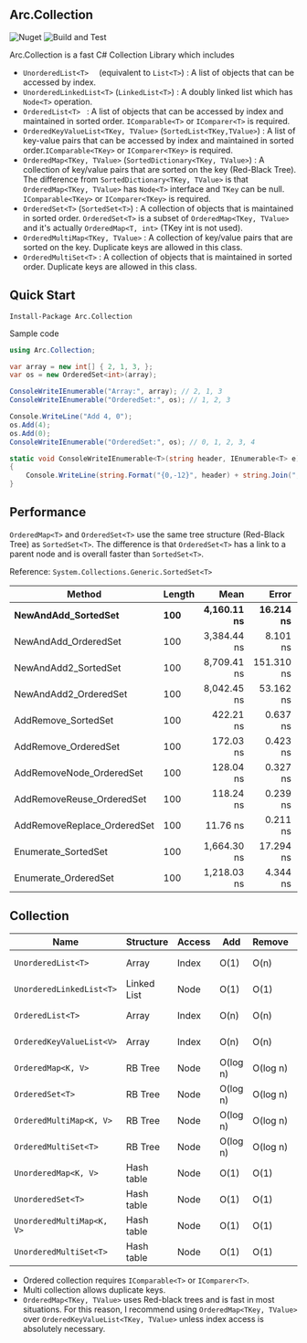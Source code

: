﻿## Arc.Collection
![Nuget](https://img.shields.io/nuget/v/Arc.Collection) ![Build and Test](https://github.com/archi-Doc/Arc.Collection/workflows/Build%20and%20Test/badge.svg)



Arc.Collection is a fast C# Collection Library which includes

- ```UnorderedList<T>  ``` (equivalent to ```List<T>```) : A list of objects that can be accessed by index.
- ```UnorderedLinkedList<T>``` (```LinkedList<T>```) : A doubly linked list which has ```Node<T>``` operation.
- ```OrderedList<T> ``` : A list of objects that can be accessed by index and maintained in sorted order. ```IComparable<T>``` or ```IComparer<T>``` is required.
- ```OrderedKeyValueList<TKey, TValue>``` (```SortedList<TKey,TValue>```) : A list of key-value pairs that can be accessed by index and maintained in sorted order.```IComparable<TKey>``` or ```IComparer<TKey>``` is required.
- ```OrderedMap<TKey, TValue>``` (```SortedDictionary<TKey, TValue>```) : A collection of key/value pairs that are sorted on the key (Red-Black Tree). The difference from ```SortedDictionary<TKey, TValue>``` is that ```OrderedMap<TKey, TValue>``` has ```Node<T>``` interface and ```TKey``` can be null. ```IComparable<TKey>``` or ```IComparer<TKey>``` is required.
- ```OrderedSet<T>``` (```SortedSet<T>```) : A collection of objects that is maintained in sorted order. ```OrderedSet<T>``` is a subset of ```OrderedMap<TKey, TValue>``` and it's actually ```OrderedMap<T, int>``` (TKey int is not used).
- ```OrderedMultiMap<TKey, TValue>``` : A collection of key/value pairs that are sorted on the key. Duplicate keys are allowed in this class.
- ```OrderedMultiSet<T>``` :  A collection of objects that is maintained in sorted order. Duplicate keys are allowed in this class.



## Quick Start

```
Install-Package Arc.Collection
```

Sample code

```csharp
using Arc.Collection;
```

```csharp
var array = new int[] { 2, 1, 3, };
var os = new OrderedSet<int>(array);

ConsoleWriteIEnumerable("Array:", array); // 2, 1, 3
ConsoleWriteIEnumerable("OrderedSet:", os); // 1, 2, 3

Console.WriteLine("Add 4, 0");
os.Add(4);
os.Add(0);
ConsoleWriteIEnumerable("OrderedSet:", os); // 0, 1, 2, 3, 4

static void ConsoleWriteIEnumerable<T>(string header, IEnumerable<T> e)
{
    Console.WriteLine(string.Format("{0,-12}", header) + string.Join(", ", e));
}
```



## Performance

```OrderedMap<T>``` and ```OrderedSet<T>``` use the same tree structure (Red-Black Tree) as ```SortedSet<T>```. The difference is that ```OrderedSet<T>``` has a link to a parent node and is overall faster than ```SortedSet<T>```.

Reference: ```System.Collections.Generic.SortedSet<T>```

| Method                      | Length    |                Mean |            Error |           StdDev |              Median |       Gen 0 |    Allocated |
| --------------------------- | --------- | ------------------: | ---------------: | ---------------: | ------------------: | ----------: | -----------: |
| **NewAndAdd_SortedSet**     | **100**   |     **4,160.11 ns** |    **16.214 ns** |    **22.730 ns** |     **4,157.33 ns** |  **1.0223** |   **4288 B** |
| NewAndAdd_OrderedSet        | 100       |         3,384.44 ns |         8.101 ns |        12.126 ns |         3,384.49 ns |      1.4381 |       6024 B |
| NewAndAdd2_SortedSet        | 100       |         8,709.41 ns |       151.310 ns |       221.788 ns |         8,551.29 ns |      1.8463 |       7776 B |
| NewAndAdd2_OrderedSet       | 100       |         8,042.45 ns |        53.162 ns |        79.570 ns |         8,043.79 ns |      2.0599 |       8664 B |
| AddRemove_SortedSet         | 100       |           422.21 ns |         0.637 ns |         0.934 ns |           421.94 ns |      0.0381 |        160 B |
| AddRemove_OrderedSet        | 100       |           172.03 ns |         0.423 ns |         0.593 ns |           171.93 ns |      0.0534 |        224 B |
| AddRemoveNode_OrderedSet    | 100       |           128.04 ns |         0.327 ns |         0.469 ns |           127.89 ns |      0.0534 |        224 B |
| AddRemoveReuse_OrderedSet   | 100       |           118.24 ns |         0.239 ns |         0.335 ns |           118.13 ns |           - |            - |
| AddRemoveReplace_OrderedSet | 100       |            11.76 ns |         0.211 ns |         0.289 ns |            11.54 ns |           - |            - |
| Enumerate_SortedSet         | 100       |         1,664.30 ns |        17.294 ns |        25.349 ns |         1,682.97 ns |      0.0401 |        168 B |
| Enumerate_OrderedSet        | 100       |         1,218.03 ns |         4.344 ns |         6.230 ns |         1,219.51 ns |      0.0114 |         48 B |



## Collection

| Name                          | Structure   | Access | Add      | Remove   | Search   | Sort       | Enum.    |
| ----------------------------- | ----------- | ------ | -------- | -------- | -------- | ---------- | -------- |
| ```UnorderedList<T>```        | Array       | Index  | O(1)     | O(n)     | O(n)     | O(n log n) | O(1)     |
| ```UnorderedLinkedList<T>```  | Linked List | Node   | O(1)     | O(1)     | O(n)     | O(n log n) | O(1)     |
| ```OrderedList<T>```          | Array       | Index  | O(n)     | O(n)     | O(log n) | Sorted     | O(1)     |
| ```OrderedKeyValueList<V>```  | Array       | Index  | O(n)     | O(n)     | O(log n) | Sorted     | O(1)     |
| ```OrderedMap<K, V>```        | RB Tree     | Node   | O(log n) | O(log n) | O(log n) | Sorted     | O(log n) |
| ```OrderedSet<T>```           | RB Tree     | Node   | O(log n) | O(log n) | O(log n) | Sorted     | O(log n) |
| ```OrderedMultiMap<K, V>```   | RB Tree     | Node   | O(log n) | O(log n) | O(log n) | Sorted     | O(log n) |
| ```OrderedMultiSet<T>```      | RB Tree     | Node   | O(log n) | O(log n) | O(log n) | Sorted     | O(log n) |
| ```UnorderedMap<K, V>```      | Hash table  | Node   | O(1)     | O(1)     | O(1)     | No         | O(1)     |
| ```UnorderedSet<T>```         | Hash table  | Node   | O(1)     | O(1)     | O(1)     | No         | O(1)     |
| ```UnorderedMultiMap<K, V>``` | Hash table  | Node   | O(1)     | O(1)     | O(1)     | No         | O(1)     |
| ```UnorderedMultiSet<T>```    | Hash table  | Node   | O(1)     | O(1)     | O(1)     | No         | O(1)     |

- Ordered collection requires ```IComparable<T>``` or ```IComparer<T>```.
- Multi collection allows duplicate keys.
- ```OrderedMap<TKey, TValue>``` uses Red-black trees and is fast in most situations.
  For this reason, I recommend using ```OrderedMap<TKey, TValue>``` over ```OrderedKeyValueList<TKey, TValue>``` unless index access is absolutely necessary.

